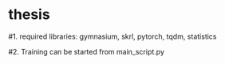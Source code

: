# thesis

#1. required libraries:
gymnasium,
skrl,
pytorch,
tqdm,
statistics

#2. Training can be started from main_script.py
